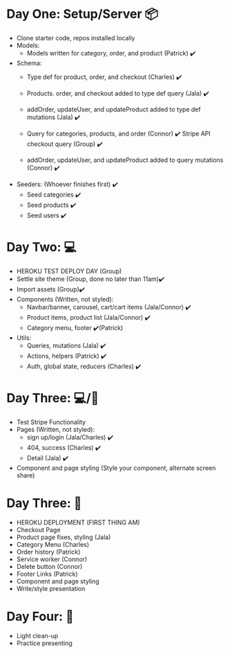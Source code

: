 # Day One: Setup/Server 📦
*   Clone starter code, repos installed locally
*	Models: 
  	* Models written for category, order, and product (Patrick) ✔️
* Schema: 
  	 * Type def for product, order, and checkout (Charles) ✔️
  	* Products. order, and checkout added to type def query (Jala)  ✔️

  	* addOrder, updateUser, and updateProduct added to type def mutations (Jala) ✔️

  	* Query for categories, products, and order (Connor) ✔️ 
  	Stripe API checkout query (Group) ✔️

  	* addOrder, updateUser, and updateProduct added to query mutations (Connor) ✔️
*	Seeders: (Whoever finishes first) ✔️
  	* Seed categories ✔️
  	* Seed products ✔️
    * Seed users ✔️

# Day Two: 💻
*	HEROKU TEST DEPLOY DAY (Group)
*	Settle site theme (Group, done no  later than 11am)✔️
*	Import assets (Group)✔️
*	Components (Written, not styled):
    * Navbar/banner, carousel, cart/cart items (Jala/Connor) ✔️
    * Product items, product list (Jala/Connor) ✔️
    * Category menu, footer ✔️(Patrick)
*	Utils: 
    * Queries, mutations (Jala) ✔️
  	* Actions, helpers (Patrick) ✔️ 
    * Auth, global state, reducers (Charles) ✔️
   

# Day Three: 💻/🎨
*	Test Stripe Functionality 
*	Pages (Written, not styled): 
    * sign up/login (Jala/Charles) ✔️
    * 404, success (Charles) ✔️
    * Detail (Jala) ✔️
*	Component and page styling (Style your component, alternate screen share)

# Day Three: 🎨
*   HEROKU DEPLOYMENT (FIRST THING AM)
*   Checkout Page
*   Product page fixes, styling (Jala)
*   Category Menu (Charles)
*   Order history (Patrick)
*   Service worker (Connor)
*   Delete button (Connor)
*   Footer Links (Patrick)
*	Component and page styling
*	Write/style presentation 

# Day Four: 🧹
*	Light clean-up
*	Practice presenting 
